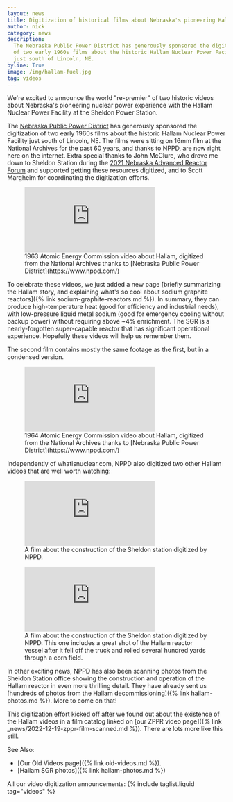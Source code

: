 ```yaml
---
layout: news
title: Digitization of historical films about Nebraska's pioneering Hallam Sodium Graphite Reactor.
author: nick
category: news
description:
  The Nebraska Public Power District has generously sponsored the digitization
  of two early 1960s films about the historic Hallam Nuclear Power Facility
  just south of Lincoln, NE.
byline: True
image: /img/hallam-fuel.jpg
tag: videos
---
```


<div class="row">
<div class="col-md-8" markdown="1">

We're excited to announce the world "re-premier" of two historic videos about
Nebraska's pioneering nuclear power experience with the Hallam Nuclear Power
Facility at the Sheldon Power Station.

The [Nebraska Public Power District](https://www.nppd.com/) has generously
sponsored the digitization of two early 1960s films about the historic Hallam
Nuclear Power Facility just south of Lincoln, NE. The films were sitting on 16mm
film at the National Archives for the past 60 years, and thanks to NPPD, are now
right here on the internet. Extra special thanks to John McClure, who drove me
down to Sheldon Station during the [2021 Nebraska Advanced Reactor
Forum](https://advancednuclearcoalition.org/forum/) and supported getting these
resources digitized, and to Scott Margheim for coordinating the digitization
efforts.

<figure>
<div class="ratio ratio-16x9">
<iframe
src="https://www.youtube.com/embed/ey1MO_1DkL4?start=20" title="A video about
the Hallam SGR" frameborder="0" allow="accelerometer; autoplay; clipboard-write;
encrypted-media; gyroscope; picture-in-picture; web-share"
allowfullscreen></iframe> 
</div>
<figcaption markdown="1">1963 Atomic Energy Commission
video about Hallam, digitized from the National Archives thanks to [Nebraska
Public Power District](https://www.nppd.com/) 
</figcaption> 
</figure>

To celebrate these videos, we just added a new page [briefly summarizing the
Hallam story, and explaining what's so cool about sodium graphite reactors]({%
link sodium-graphite-reactors.md %}). In summary, they can produce
high-temperature heat (good for efficiency and industrial needs), with
low-pressure liquid metal sodium (good for emergency cooling without backup
power) without requiring above ~4% enrichment. The SGR is a nearly-forgotten
super-capable reactor that has significant operational experience. Hopefully
these videos will help us remember them.

The second film contains mostly the same footage as the first, but
in a condensed version.

<figure>
<div class="ratio ratio-16x9">
<iframe src="https://www.youtube.com/embed/H1kazdkkB5o"
title="YouTube video player" frameborder="0" allow="accelerometer; autoplay;
clipboard-write; encrypted-media; gyroscope; picture-in-picture; web-share"
allowfullscreen></iframe> 
</div>
<figcaption markdown="1">1964 Atomic Energy Commission
video about Hallam, digitized from the National Archives
thanks to [Nebraska Public Power District](https://www.nppd.com/)
</figcaption> 
</figure>

Independently of whatisnuclear.com, NPPD also digitized two other Hallam videos that
are well worth watching:

<figure>
<div class="ratio ratio-16x9">
<iframe src="https://www.youtube.com/embed/gV9FjSIEKUo" title="YouTube video player" frameborder="0" allow="accelerometer; autoplay; clipboard-write; encrypted-media; gyroscope; picture-in-picture; web-share" allowfullscreen></iframe>
</div>
<figcaption markdown="1">A film about the construction of the Sheldon station digitized by NPPD.
</figcaption> 
</figure>

<figure>
<div class="ratio ratio-16x9">
<iframe src="https://www.youtube.com/embed/hd7CJvZ6ZAg" title="YouTube video player" frameborder="0" allow="accelerometer; autoplay; clipboard-write; encrypted-media; gyroscope; picture-in-picture; web-share" allowfullscreen></iframe>
</div>
<figcaption markdown="1">A film about the construction of the Sheldon station digitized by NPPD. This one includes a great shot of the Hallam reactor vessel after it fell off the truck
and rolled several hundred yards through a corn field.
</figcaption> 
</figure>

In other exciting news, NPPD has also been scanning photos from
the Sheldon Station office showing the construction and operation of the Hallam
reactor in even more thrilling detail. They have already sent us [hundreds
of photos from the Hallam decommissioning]({% link hallam-photos.md %}).
More to come on that!

This digitization effort kicked off after we found out about the existence of the Hallam
videos in a film catalog linked on [our ZPPR video page]({% link _news/2022-12-19-zppr-film-scanned.md %}).
There are lots more like this still.

See Also:

- [Our Old Videos page]({% link old-videos.md %}).
- [Hallam SGR photos]({% link hallam-photos.md %})

All our video digitization announcements:
{% include taglist.liquid tag="videos" %}

</div></div>

